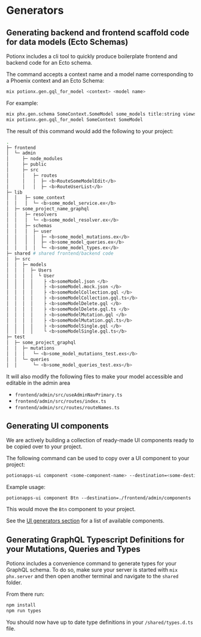 # Generators

## Generating backend and frontend scaffold code for data models (Ecto Schemas)
Potionx includes a cli tool to quickly produce boilerplate frontend and backend code for an Ecto schema.

The command accepts a context name and a model name corresponding to a Phoenix context and an Ecto Schema:
```bash
mix potionx.gen.gql_for_model <context> <model name>
```

For example:
```bash
mix phx.gen.schema SomeContext.SomeModel some_models title:string views:integer
mix potionx.gen.gql_for_model SomeContext SomeModel
```

The result of this command would add the following to your project:
```bash
.
├─ frontend
│  └─ admin
│     ├─ node_modules
│     ├─ public 
│     ├─ src
│     │   ├─ routes
│     │   │  ├─ <b>RouteSomeModelEdit</b>
│     │   │  ├─ <b>RouteUserList</b>
├─ lib
│  │   ├─ some_context
│  │   │  └─ <b>some_model_service.ex</b>
│  ├─ some_project_name_graphql
│  │   ├─ resolvers 
│  │   │  └─ <b>some_model_resolver.ex</b>
│  │   ├─ schemas
│  │   │  ├─ user
│  │   │  │  ├─ <b>some_model_mutations.ex</b>
│  │   │  │  ├─ <b>some_model_queries.ex</b>
│  │   │  │  └─ <b>some_model_types.ex</b>
├─ shared # shared frontend/backend code
│  ├─ src
│  │  ├─ models
│  │  │  ├─ Users
│  │  │  │  └ User
│  │  │  │    ├ <b>someModel.json </b>
│  │  │  │    ├ <b>someModel.mock.json </b>
│  │  │  │    ├ <b>someModelCollection.gql </b>
│  │  │  │    ├ <b>someModelCollection.gql.ts</b>
│  │  │  │    ├ <b>someModelDelete.gql </b>
│  │  │  │    ├ <b>someModelDelete.gql.ts </b>
│  │  │  │    ├ <b>someModelMutation.gql </b>
│  │  │  │    ├ <b>someModelMutation.gql.ts</b>
│  │  │  │    ├ <b>someModelSingle.gql </b>
│  │  │  │    └ <b>someModelSingle.gql.ts</b>
├─ test
│  ├─ some_project_graphql
│  │  ├─ mutations
│  │  │   └─ <b>some_model_mutations_test.exs</b>
│  │  └─ queries
│  │      └─ <b>some_model_queries_test.exs</b>
```

It will also modify the following files to make your model accessible and editable in the admin area
- ```frontend/admin/src/useAdminNavPrimary.ts```
- ```frontend/admin/src/routes/index.ts```
- ```frontend/admin/src/routes/routeNames.ts``` 

## Generating UI components
We are actively building a collection of ready-made UI components ready to be copied over to your project.

The following command can be used to copy over a UI component to your project:
```bash
potionapps-ui component <some-component-name> --destination=<some-destination>
```

Example usage: 
```
potionapps-ui component Btn --destination=./frontend/admin/components
```
This would move the ```Btn``` component to your project.

See the [UI generators section](/api/ui.html) for a list of available components.


## Generating GraphQL Typescript Definitions for your Mutations, Queries and Types
Potionx includes a convenience command to generate types for your GraphQL schema. To do so, make sure your server is started with ```mix phx.server``` and then open another terminal and navigate to the ```shared``` folder.

From there run:
```bash
npm install
npm run types
```

You should now have up to date type definitions in your ```/shared/types.d.ts``` file.
